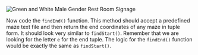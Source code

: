 <!--title={findEnd()}-->

<!--concepts={lists.mdx,for_loops.mdx}-->

<!--badges={Python:50}-->

![Green and White Male Gender Rest Room Signage](https://images.pexels.com/photos/134065/pexels-photo-134065.jpeg?auto=compress&cs=tinysrgb&h=750&w=1260)

Now code the `findEnd()` function. This method should accept a predefined maze text file and then return the end coordinates of any maze in tuple form. It should look very similar to `findStart()`.  Remember that we are looking for the letter `e` for the end tuple. The logic for the `findEnd()` function would be exactly the same as `findStart()`.  
